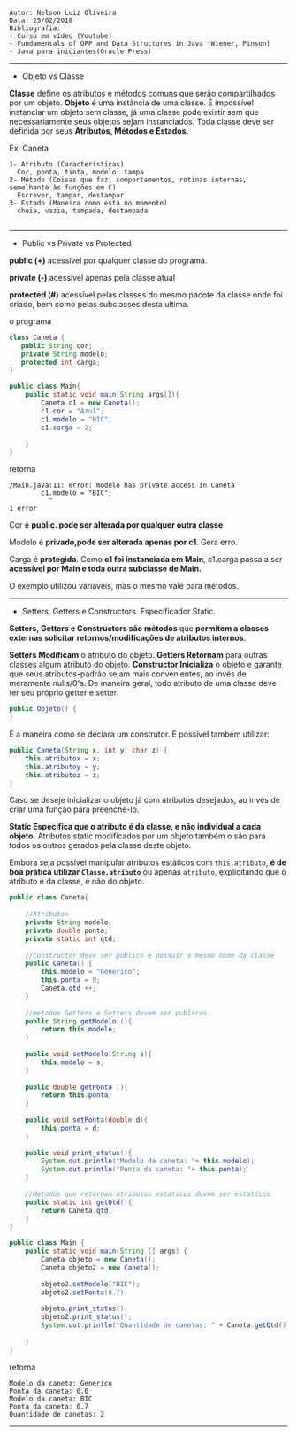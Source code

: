 ```
Autor: Nelson Luiz Oliveira
Data: 25/02/2018
Bibliografia: 
- Curso em vídeo (Youtube)
- Fundamentals of OPP and Data Structures in Java (Wiener, Pinson)
- Java para iniciantes(Oracle Press)
```
_________________________________________________________

* Objeto vs Classe 

**Classe** define os atributos e métodos comuns que serão compartilhados por um objeto. 
**Objeto** é uma instância de uma classe. 
É impossível instanciar um objeto sem classe, já uma classe pode existir sem que necessariamente seus objetos sejam instanciados. 
Toda classe deve ser definida por seus  **Atributos, Métodos e Estados.**  

Ex: Caneta
```
1- Atributo (Características)
  Cor, ponta, tinta, modelo, tampa
2- Método (Coisas que faz, comportamentos, rotinas internas, semelhante às funções em C)
  Escrever, tampar, destampar
3- Estado (Maneira como está no momento)
  cheia, vazia, tampada, destampada
  
```

_________________________________________________________
* Public vs Private vs Protected

**public (+)** acessível por qualquer classe do programa.

**private (-)** acessível apenas pela classe atual

**protected (#)** acessível pelas classes do mesmo pacote da classe onde foi criado, bem como pelas subclasses desta ultima. 


o programa 
```java
class Caneta {
   public String cor;
   private String modelo;
   protected int carga;
}

public class Main{
    public static void main(String args[]){
        Caneta c1 = new Caneta();
        c1.cor = "Azul";
        c1.modelo = "BIC";
        c1.carga = 2;
    
    }
}
```

retorna 

```
/Main.java:11: error: modelo has private access in Caneta
        c1.modelo = "BIC";
          ^
1 error
```

Cor é **public. pode ser alterada por qualquer outra classe**

Modelo é **privado,pode ser alterada apenas por c1**. Gera erro. 

Carga é **protegida**. Como **c1 foi instanciada em Main**, c1.carga passa a ser **acessível por Main e toda outra subclasse de Main.** 

O exemplo utilizou variáveis, mas o mesmo vale para métodos. 
__________________________________________________________

* Setters, Getters e Constructors. Especificador Static.

**Setters, Getters e Constructors são métodos** que **permitem a classes externas solicitar retornos/modificações de atributos internos**.

**Setters Modificam** o atributo do objeto.
**Getters Retornam** para outras classes algum atributo do objeto.
**Constructor Inicializa** o objeto e garante que seus atributos-padrão sejam mais convenientes, ao invés de meramente nulls/0's.
De maneira geral, todo atributo de uma classe deve ter seu próprio getter e setter.
```java
public Objeto() {
}
```
É a maneira como se declara um construtor. É possível também utilizar: 
```java
public Caneta(String x, int y, char z) {
	this.atributox = x;
	this.atributoy = y;
	this.atributoz = z; 
}

```
Caso se deseje inicializar o objeto já com atributos desejados, ao invés de criar uma função para preenchê-lo. 

**Static Especifica que o atributo é da classe, e não individual a cada objeto.** Atributos static modificados por um objeto também 
o são para todos os outros gerados pela classe deste objeto. 

Embora seja possível manipular atributos estáticos com ```this.atributo```, **é de boa prática utilizar ```Classe.atributo```** ou apenas
```atributo```, explicitando que o atributo é da classe, e não do objeto. 

```java 
public class Caneta{
    
    //Atributos
    private String modelo;
    private double ponta;
    private static int qtd;
    
    //Constructor deve ser publico e possuir o mesmo nome da classe
    public Caneta() {
        this.modelo = "Generico";
        this.ponta = 0;
        Caneta.qtd ++;
    }
    
    //metodos Getters e Setters devem ser publicos.
    public String getModelo (){
        return this.modelo;
    }
    
    public void setModelo(String s){
        this.modelo = s; 
    }
    
    public double getPonta (){
        return this.ponta;
    }
    
    public void setPonta(double d){
        this.ponta = d;
    }
    
    public void print_status(){
        System.out.println("Modelo da caneta: "+ this.modelo);
        System.out.println("Ponta da caneta: "+ this.ponta);
    }
    
    //Metodos que retornam atributos estaticos devem ser estaticos
    public static int getQtd(){
        return Caneta.qtd;		
    }
}

public class Main {
    public static void main(String [] args) {
        Caneta objeto = new Caneta();
        Caneta objeto2 = new Caneta();
        
        objeto2.setModelo("BIC");
        objeto2.setPonta(0.7);
        
        objeto.print_status();
        objeto2.print_status();
        System.out.println("Quantidade de canetas: " + Caneta.getQtd());
 
    }
}

```

retorna

```
Modelo da caneta: Generico
Ponta da caneta: 0.0
Modelo da caneta: BIC
Ponta da caneta: 0.7
Quantidade de canetas: 2
```
__________________________________________________________

